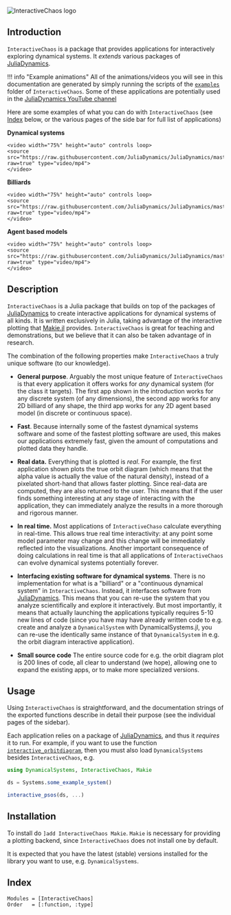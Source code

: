 ![InteractiveChaos logo](https://raw.githubusercontent.com/JuliaDynamics/JuliaDynamics/master/videos/interact/interactive_chaos_logo.gif?raw=true)

## Introduction
`InteractiveChaos` is a package that provides applications for interactively exploring dynamical systems. It _extends_ various packages of [JuliaDynamics](https://juliadynamics.github.io/JuliaDynamics/).

!!! info "Example animations"
    All of the animations/videos you will see in this documentation are generated by simply running the scripts of the [`examples`](https://github.com/JuliaDynamics/InteractiveChaos.jl/tree/master/examples) folder of `InteractiveChaos`.
    Some of these applications are potentially used in the [JuliaDynamics YouTube channel](https://www.youtube.com/channel/UCR4GZ9B3uhyLbYRdZEr7oKg)


Here are some examples of what you can do with `InteractiveChaos` (see [Index](@ref) below, or the various pages of the side bar for full list of applications)

**Dynamical systems**

```@raw html
<video width="75%" height="auto" controls loop>
<source src="https://raw.githubusercontent.com/JuliaDynamics/JuliaDynamics/master/videos/interact/odhenon.mp4?raw=true" type="video/mp4">
</video>
```

**Billiards**

```@raw html
<video width="75%" height="auto" controls loop>
<source src="https://raw.githubusercontent.com/JuliaDynamics/JuliaDynamics/master/videos/interact/bmap.mp4?raw=true" type="video/mp4">
</video>
```

**Agent based models**

```@raw html
<video width="75%" height="auto" controls loop>
<source src="https://raw.githubusercontent.com/JuliaDynamics/JuliaDynamics/master/videos/interact/agents.mp4?raw=true" type="video/mp4">
</video>
```

## Description

`InteractiveChaos` is a Julia package that builds on top of the packages of [JuliaDynamics](https://juliadynamics.github.io/JuliaDynamics/) to create interactive applications for dynamical systems of all kinds. It is written exclusively in Julia, taking advantage of the interactive plotting that [Makie.jl](http://makie.juliaplots.org/stable/) provides.
`InteractiveChaos` is great for teaching and demonstrations, but we believe that it can also be taken advantage of in research.

The combination of the following properties make `InteractiveChaos` a truly unique software (to our knowledge).

* **General purpose**. Arguably the most unique feature of `InteractiveChaos` is that every application it offers works for _any_ dynamical system (for the class it targets). The first app shown in the introduction works for any discrete system (of any dimensions), the second app works for any 2D billiard of any shape, the third app works for any 2D agent based model (in discrete or continuous space).

* **Fast**. Because internally some of the fastest dynamical systems software and some of the fastest plotting software are used, this makes our applications extremely fast, given the amount of computations and plotted data they handle.

* **Real data.** Everything that is plotted is _real_. For example, the first application shown plots the true orbit diagram (which means that the alpha value is actually the value of the natural density), instead of a pixelated short-hand that allows faster plotting. Since real-data are computed, they are also returned to the user. This means that if the user finds something interesting at any stage of interacting with the application, they can immediately analyze the results in a more thorough and rigorous manner.

* **In real time.**  Most applications of `InteractiveChaso` calculate everything in real-time. This allows true real time interactivity: at any point some model parameter may change and this change will be immediately reflected into the visualizations. Another important consequence of doing calculations in real time is that all applications of `InteractiveChaos` can evolve dynamical systems potentially forever.

* **Interfacing existing software for dynamical systems**. There is no implementation for what is a "billiard" or a "continuous dynamical system" in `InteractiveChaos`. Instead, it interfaces software from [JuliaDynamics](https://juliadynamics.github.io/JuliaDynamics/). This means that you can re-use the system that you analyze scientifically and explore it interactively. But most importantly, it means that actually launching the applications typically requires 5-10 new lines of code (since you have may have already written code to e.g. create and analyze a `DynamicalSystem` with DynamicalSystems.jl, you can re-use the identically same instance of that `DynamicalSystem` in e.g. the orbit diagram interactive application).

* **Small source code** The entire source code for e.g. the orbit diagram plot is 200 lines of code, all clear to understand (we hope), allowing one to expand the existing apps, or to make more specialized versions.

## Usage
Using `InteractiveChaos` is straightforward, and the documentation strings of the exported functions describe in detail their purpose (see the individual pages of the sidebar).

Each application relies on a package of [JuliaDynamics](https://juliadynamics.github.io/JuliaDynamics/), and thus it _requires_ it to run. For example, if you want to use the function [`interactive_orbitdiagram`](@ref), then you must also load `DynamicalSystems` besides `InteractiveChaos`, e.g.
```julia
using DynamicalSystems, InteractiveChaos, Makie

ds = Systems.some_example_system()

interactive_psos(ds, ...)
```

## Installation

To install do `]add InteractiveChaos Makie`. `Makie` is necessary for providing a plotting backend, since `InteractiveChaos` does not install one by default.

It is expected that you have the latest (stable) versions installed for the library you want to use, e.g. `DynamicalSystems`.

## Index
```@index
Modules = [InteractiveChaos]
Order   = [:function, :type]
```
